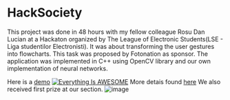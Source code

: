 # HackSociety
This project was done in 48 hours with my fellow colleague Rosu Dan Lucian at a Hackaton organized by The League of Electronic Students(LSE - Liga studentilor Electronisti).
It was about transforming the user gestures into flowcharts. This task was proposed by Fotonation as sponsor.
The application was implemented in C++ using OpenCV library and our own implementation of neural networks.

Here is a
[demo](https://www.youtube.com/watch?v=95EHXfA_C2Q)
[![Everything Is AWESOME](https://img.youtube.com/vi/95EHXfA_C2Q/0.jpg)](https://www.youtube.com/watch?v=95EHXfA_C2Q "demo")
More detais found [here](https://blog.danlucian.net/we-won-hacksociety-mlh-event/)
We also received first prize at our section.
![image](https://blog.danlucian.net/content/images/2017/02/img2.jpg)
